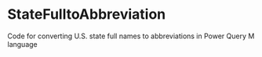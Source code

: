 # StateFulltoAbbreviation
Code for converting U.S. state full names to abbreviations in Power Query M language
